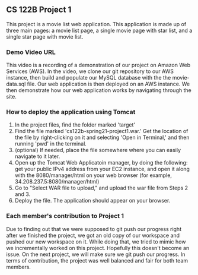 ## CS 122B Project 1

This project is a movie list web application. This application is made up of three main pages: a movie list page, a single movie page with star list, and a single star page with movie list.

### Demo Video URL

This video is a recording of a demonstration of our project on Amazon Web Services (AWS). In the video, we clone our git repository to our AWS instance, then build and populate our MySQL database with the the movie-data.sql file. Our web application is then deployed on an AWS instance. We then demonstrate how our web application works by navigating through the site.

### How to deploy the application using Tomcat

1. In the project files, find the folder marked 'target'
2. Find the file marked 'cs122b-spring21-project1.war.' Get the location of the file by right-clicking on it and selecting 'Open in Terminal,' and then running 'pwd' in the terminal.
3. (optional) If needed, place the file somewhere where you can easily navigate to it later.
4. Open up the Tomcat Web Applicatoin manager, by doing the following: get your public IPv4 address from your EC2 instance, and open it along with the 8080/manager/html on your web browser (for example, 34.208.237.5:8080/manager/html)
5. Go to "Select WAR file to upload," and upload the war file from Steps 2 and 3.
6. Deploy the file. The application should appear on your browser.

### Each member's contribution to Project 1

Due to finding out that we were supposed to git push our progress right after we finished the project, we got an old copy of our workspace and pushed our new workspace on it. While doing that, we tried to mimic how we incrementally worked on this project. Hopefully this doesn't become an issue. On the next project, we will make sure we git push our progress. In terms of contribution, the project was well balanced and fair for both team members.
